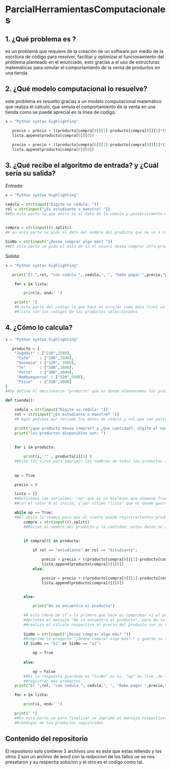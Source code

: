 # ParcialHerramientasComputacionales

## 1. ¿Qué problema es ?

es un problema que requiere de la creación de un software por medio de la escritura de código para resolver, facilitar y optimizar el funcionamiento del problema planteado en el enunciado, esto gracias a el uso de estructuras matemáticas para simular el comportamiento de la venta de productos en una tienda 

## 2. ¿Qué modelo computacional lo resuelve?

este problema es resuelto gracias a un modelo computacional matemático que realiza el calculo, que simula el comportamiento de la venta en una tienda como se puede aprecial en la linea de codigo.
```python
s = "Python syntax highlighting"

   precio = precio + ((producto[compra[0]][1]-producto[compra[0]][1]*(50/100))*int(compra[1])) 
   lista.append(producto[compra[0]][0])
   
   precio = precio + ((producto[compra[0]][1]-producto[compra[0]][1]*(20/100))*int(compra[1]))
   lista.append(producto[compra[0]][0])

```


## 3. ¿Qué recibe el algoritmo de entrada? y ¿Cuál sería su salida? 
_Entrada:_
```python
s = "Python syntax highlighting"

cedula = str(input("Digite su cédula: "))
rol = str(input("¿Es estudiante o maestro? "))   
##En esta parte lo que entra es el dato de la cédula y posteriormente el rol del usuario

        
compra = str(input()).split()
## en esta parte se pide el dato del nombre del producto que se va a comprar y la cantidad de este

SioNo = str(input("¿Desea comprar algo más? "))
##En esta parte se pide el dato de si el usuari desea comprar otro producto o desea finlaizar la compra
```
_Salida:_
```python
s = "Python syntax highlighting"

   print("El ",rol, "con cedula ", cedula,", ", "Debe pagar ",precio,"por el producto ", end = ' ')

    for x in lista:

        print(x, end=' ')

    print(" ")
    ## esta parte del codigo lo que hace es arrojar como dato final un texto que integra el rol del usuario, su cédula, cuanto debe pagar y una 
    ##lista con los codigos de los productos seleccionados

```

## 4. ¿Cómo lo calcula?
```python
s = "Python syntax highlighting"

   producto = {
    "JugoHit" : ["210",2500],
     "Cafe"    : ["200",1500],
     "Gaseosa" : ["129", 3000],
     "Te"      : ["180",1800],
     "Perro"   : ["300",3000],
     "Hambueguersa" : ["320",5000],
     "Pizza"   : ["330",4000]
}
##Se define el deccionario "producto" que es donde almasenamos los productos disponibles y su respectivo codigo y precio

def tienda():

    cedula = str(input("Digite su cédula: "))
    rol = str(input("¿Es estudiante o maestro? "))
    ## Aquí pedimos por teclado los datos de cédula y rol que son parte de la entrada del problema

    print("¿que producto desea comprar? y ¿Que cantidad?, digite el nombre y la cantidad")
    print("los productos disponibles son: ")
    
    
    for i in producto: 

        print(i, "" , producto[i][1] )
    ##Este for sirve para imprimir los nombres de todos los productos seguidos de sus precios
    
    
    op = True

    precio = 0

    lista = []
    ##Definimos las varialbes: "op" que es un booleano que almaena True, precio que es una esecie de contador para al final imprimir el precio final por loque se declara 
    ##con el valor 0 al inicio, y por ultimo "lista" que es donde guardaremos los codigos de los productos que compro para ser impresos al final.

    while op == True:
    ##El while lo usamos para que el ciente pueda registrartantos productos como quiera, hasta que op sea False, en dicho caso se calcelara el ciclo
        compra = str(input()).split()
        ##Recive el nombre del producto y la cantidad, estos datos se almacenan en una lista
        
        
        if compra[0] in producto:

            if rol == "estudiante" or rol == "Estudiante":

                precio = precio + ((producto[compra[0]][1]-producto[compra[0]][1]*(50/100))*int(compra[1])) 
                lista.append(producto[compra[0]][0])
            else:

                precio = precio + ((producto[compra[0]][1]-producto[compra[0]][1]*(20/100))*int(compra[1]))
                lista.append(producto[compra[0]][0])

        
        else:

            print("No se encuentra el producto")

        ## esta cdena de if's lo primero que hace es comprobar si el producto que el cliente desea comprar esta en el diccionrio "producto", si no esta 
        ##printea el mensaje "No se encuentra el producto", pero de lo contrario si si esta,revisa que rol fue digitado anteriormente y dependiendo de eso 
        ##realiza el calculo respectivo al precio del producto con su respectivo descuento y agrega el codigo del producto a "lista" para luego ser impresa
        
        SioNo = str(input("¿Desea comprar algo más? "))
        ##imprime le pregunta "¿Desea comprar algo más? " y guarda su respuesta
        if SioNo == "Si" or SioNo == "si":

            op = True
        
        else:

            op = False
        ##Si la respuesta guardada en "SioNo" es si, "op" es True ,de lo contrario si es no entonces "op" es False y el ciclo while se rompera dejando de 
        ##registrar mas productos
    print("El ",rol, "con cedula ", cedula,", ", "Debe pagar ",precio,"por el producto ", end = ' ')

    for x in lista:

        print(x, end=' ')

    print(" ")
    ##En esta parte ya para finalizar se imprime el mensaje respectiovo con los valores de las variables "rol", "cedula", y "precio" seguido de los 
    ##coódigos de los productos registrados
```


## Contenido del repositorio
El repositorio solo contiene 3 archivos uno es este que estas lellendo y los otros 2 son un archivo de word con la redaccion de los fallos ue se nos presetaron y su respectia solucion y el otro es el codigo como tal.


